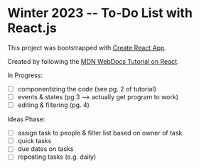 # Winter 2023 -- To-Do List with React.js

This project was bootstrapped with [Create React App](https://github.com/facebook/create-react-app).

Created by following the [MDN WebDocs Tutorial on React](https://developer.mozilla.org/en-US/docs/Learn/Tools_and_testing/Client-side_JavaScript_frameworks/React_todo_list_beginning).

In Progress:
- [ ] componentizing the code (see pg. 2 of tutorial)
- [ ] events & states (pg.3 --> actually get program to work)
- [ ] editing & filtering (pg. 4)

Ideas Phase:
- [ ] assign task to people & filter list based on owner of task
- [ ] quick tasks
- [ ] due dates on tasks
- [ ] repeating tasks (e.g. daily)
